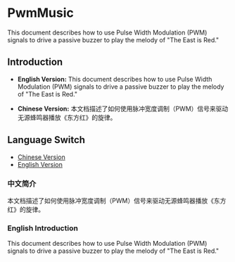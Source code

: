 # PwmMusic

This document describes how to use Pulse Width Modulation (PWM) signals to drive a passive buzzer to play the melody of "The East is Red."

## Introduction

- **English Version:**
  This document describes how to use Pulse Width Modulation (PWM) signals to drive a passive buzzer to play the melody of "The East is Red."

- **Chinese Version:**
  本文档描述了如何使用脉冲宽度调制（PWM）信号来驱动无源蜂鸣器播放《东方红》的旋律。

## Language Switch
- [Chinese Version](#chinese)
- [English Version](#english)

<a name="chinese"/>

### 中文简介
本文档描述了如何使用脉冲宽度调制（PWM）信号来驱动无源蜂鸣器播放《东方红》的旋律。

<a name="english"/>

### English Introduction
This document describes how to use Pulse Width Modulation (PWM) signals to drive a passive buzzer to play the melody of "The East is Red."
